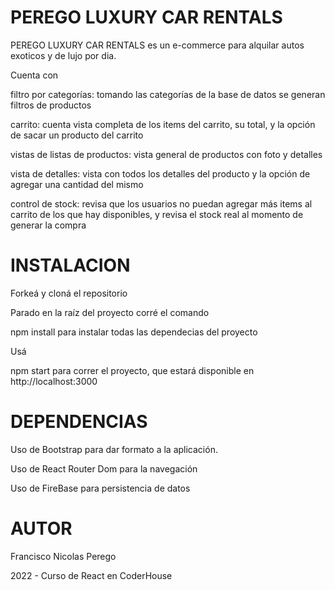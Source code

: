 # PEREGO LUXURY CAR RENTALS

PEREGO LUXURY CAR RENTALS es un e-commerce para alquilar autos exoticos y de lujo por dia.

Cuenta con

filtro por categorías: tomando las categorías de la base de datos se generan filtros de productos

carrito: cuenta vista completa de los items del carrito, su total, y la opción de sacar un producto del carrito

vistas de listas de productos: vista general de productos con foto y detalles

vista de detalles: vista con todos los detalles del producto y la opción de agregar una cantidad del mismo

control de stock: revisa que los usuarios no puedan agregar más items al carrito de los que hay disponibles, y revisa el stock real al momento de generar la compra

# INSTALACION
Forkeá y cloná el repositorio

Parado en la raíz del proyecto corré el comando

npm install
para instalar todas las dependecias del proyecto

Usá

npm start
para correr el proyecto, que estará disponible en http://localhost:3000

# DEPENDENCIAS
Uso de Bootstrap para dar formato a la aplicación.

Uso de React Router Dom para la navegación

Uso de FireBase para persistencia de datos


# AUTOR
Francisco Nicolas Perego

2022 - Curso de React en CoderHouse
